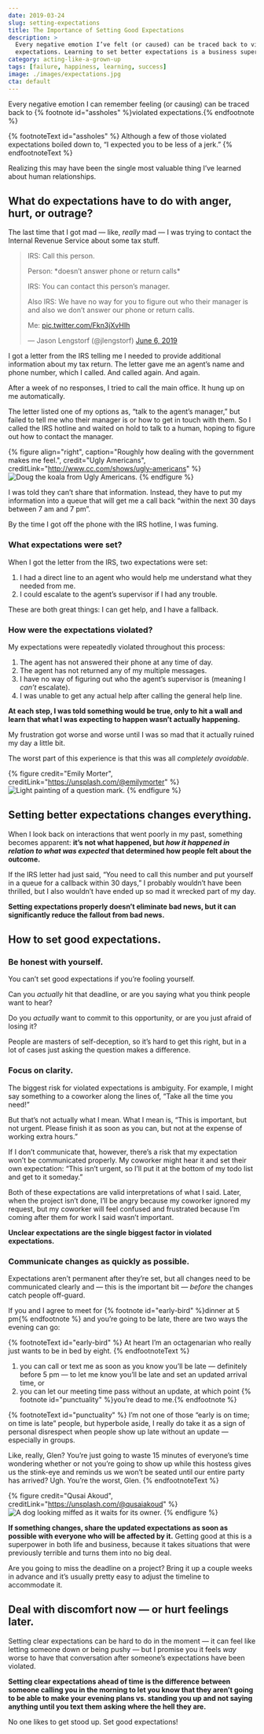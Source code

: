 ```yaml
---
date: 2019-03-24
slug: setting-expectations
title: The Importance of Setting Good Expectations
description: >
  Every negative emotion I’ve felt (or caused) can be traced back to violated 
  expectations. Learning to set better expectations is a business superpower.
category: acting-like-a-grown-up
tags: [failure, happiness, learning, success]
image: ./images/expectations.jpg
cta: default
---
```


Every negative emotion I can remember feeling (or causing) can be traced back to {% footnote id="assholes" %}violated expectations.{% endfootnote %}

{% footnoteText id="assholes" %}
  Although a few of those violated expectations boiled down to, “I expected you to be less of a jerk.”
{% endfootnoteText %}

Realizing this may have been the single most valuable thing I’ve learned about human relationships.

## What do expectations have to do with anger, hurt, or outrage?

The last time that I got mad — like, _really_ mad — I was trying to contact the Internal Revenue Service about some tax stuff.

<blockquote class="twitter-tweet">
IRS: Call this person.

Person: \*doesn’t answer phone or return calls\*

IRS: You can contact this person’s manager.

Also IRS: We have no way for you to figure out who their manager is and also we don’t answer our phone or return calls.

Me: [pic.twitter.com/Fkn3jXvHIh](https://t.co/Fkn3jXvHIh)

&mdash; Jason Lengstorf (@jlengstorf) [June 6, 2019](https://twitter.com/jlengstorf/status/1136738830864666624?ref_src=twsrc%5Etfw)
</blockquote><script async src="https://platform.twitter.com/widgets.js" charset="utf-8"></script>

I got a letter from the IRS telling me I needed to provide additional information about my tax return. The letter gave me an agent’s name and phone number, which I called. And called again. And again.

After a week of no responses, I tried to call the main office. It hung up on me automatically.

The letter listed one of my options as, “talk to the agent’s manager,” but failed to tell me who their manager is or how to get in touch with them. So I called the IRS hotline and waited on hold to talk to a human, hoping to figure out how to contact the manager.

{% figure
  align="right",
  caption="Roughly how dealing with the government makes me feel.",
  credit="Ugly Americans",
  creditLink="http://www.cc.com/shows/ugly-americans"
%}
  ![Doug the koala from Ugly Americans.](https://res.cloudinary.com/jlengstorf/image/upload/q_auto,f_auto/v1640756516/jason.energy/koala.gif)
{% endfigure %}

I was told they can’t share that information. Instead, they have to put my information into a queue that will get me a call back “within the next 30 days between 7 am and 7 pm”.

By the time I got off the phone with the IRS hotline, I was fuming.

### What expectations were set?

When I got the letter from the IRS, two expectations were set:

1. I had a direct line to an agent who would help me understand what they needed from me.
2. I could escalate to the agent’s supervisor if I had any trouble.

These are both great things: I can get help, and I have a fallback.

### How were the expectations violated?

My expectations were repeatedly violated throughout this process:

1. The agent has not answered their phone at any time of day.
2. The agent has not returned any of my multiple messages.
3. I have no way of figuring out who the agent’s supervisor is (meaning I _can’t_ escalate).
4. I was unable to get any actual help after calling the general help line.

**At each step, I was told something would be true, only to hit a wall and learn that what I was expecting to happen wasn’t actually happening.**

My frustration got worse and worse until I was so mad that it actually ruined my day a little bit.

The worst part of this experience is that this was all _completely avoidable_.

{% figure
  credit="Emily Morter",
  creditLink="https://unsplash.com/@emilymorter"
%}
  ![Light painting of a question mark.](./images/expectations.jpg)
{% endfigure %}

## Setting better expectations changes everything.

When I look back on interactions that went poorly in my past, something becomes apparent: **it’s not what happened, but _how it happened in relation to what was expected_ that determined how people felt about the outcome.**

If the IRS letter had just said, “You need to call this number and put yourself in a queue for a callback within 30 days,” I probably wouldn’t have been thrilled, but I also wouldn’t have ended up so mad it wrecked part of my day.

**Setting expectations properly doesn’t eliminate bad news, but it can significantly reduce the fallout from bad news.**

## How to set good expectations.

### Be honest with yourself.

You can’t set good expectations if you’re fooling yourself.

Can you _actually_ hit that deadline, or are you saying what you think people want to hear?

Do you _actually_ want to commit to this opportunity, or are you just afraid of losing it?

People are masters of self-deception, so it’s hard to get this right, but in a lot of cases just asking the question makes a difference.

### Focus on clarity.

The biggest risk for violated expectations is ambiguity. For example, I might say something to a coworker along the lines of, “Take all the time you need!”

But that’s not actually what I mean. What I mean is, “This is important, but not urgent. Please finish it as soon as you can, but not at the expense of working extra hours.”

If I don’t communicate that, however, there’s a risk that my expectation won’t be communicated properly. My coworker might hear it and set their own expectation: “This isn’t urgent, so I’ll put it at the bottom of my todo list and get to it someday.”

Both of these expectations are valid interpretations of what I said. Later, when the project isn’t done, I’ll be angry because my coworker ignored my request, but my coworker will feel confused and frustrated because I’m coming after them for work I said wasn’t important.

**Unclear expectations are the single biggest factor in violated expectations.**

### Communicate changes as quickly as possible.

Expectations aren’t permanent after they’re set, but all changes need to be communicated clearly and — this is the important bit — *before* the changes catch people off-guard.

If you and I agree to meet for {% footnote id="early-bird" %}dinner at 5 pm{% endfootnote %} and you’re going to be late, there are two ways the evening can go:

{% footnoteText id="early-bird" %}
  At heart I’m an octagenarian who really just wants to be in bed by eight.
{% endfootnoteText %}

1. you can call or text me as soon as you know you’ll be late — definitely before 5 pm — to let me know you’ll be late and set an updated arrival time, or
2. you can let our meeting time pass without an update, at which point {% footnote id="punctuality" %}you’re dead to me.{% endfootnote %}

{% footnoteText id="punctuality" %}
  I’m not one of those “early is on time; on time is late” people, but hyperbole aside, I really do take it as a sign of personal disrespect when people show up late without an update — especially in groups.

  Like, really, Glen? You’re just going to waste 15 minutes of everyone’s time wondering whether or not you’re going to show up while this hostess gives us the stink-eye and reminds us we won’t be seated until our entire party has arrived? Ugh. You’re the worst, Glen.
{% endfootnoteText %}

{% figure
  credit="Qusai Akoud",
  creditLink="https://unsplash.com/@qusaiakoud"
%}
  ![A dog looking miffed as it waits for its owner.](./images/dog-waiting.jpg)
{% endfigure %}

**If something changes, share the updated expectations as soon as possible with everyone who will be affected by it.** Getting good at this is a superpower in both life and business, because it takes situations that were previously terrible and turns them into no big deal.

Are you going to miss the deadline on a project? Bring it up a couple weeks in advance and it’s usually pretty easy to adjust the timeline to accommodate it.

## Deal with discomfort now — or hurt feelings later.

Setting clear expectations can be hard to do in the moment — it can feel like letting someone down or being pushy — but I promise you it feels _way_ worse to have that conversation after someone’s expectations have been violated.

**Setting clear expectations ahead of time is the difference between someone calling you in the morning to let you know that they aren’t going to be able to make your evening plans vs. standing you up and not saying anything until you text them asking where the hell they are.**

No one likes to get stood up. Set good expectations!
